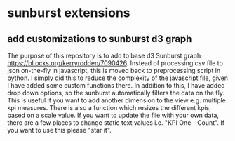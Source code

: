 # sunburst extensions
## add customizations to sunburst d3 graph

The purpose of this repository is to add to base d3 Sunburst graph https://bl.ocks.org/kerryrodden/7090426. Instead of processing csv 
file to json on-the-fly in javascript, this is moved back to preprocessing script in python. I simply did this to reduce the complexity 
of the javascript file, given I have added some custom functions there. In addition to this, I have added drop down options, so the sunburst automatically filters the data on the fly. This is useful if you want to add another dimension to the view e.g. multiple kpi measures. There is also a function which resizes the different kpis, based on a scale value. If you want to update the file with your own data, there are a few places to change static text values i.e. "KPI One - Count". If you want to use this please "star it". 

